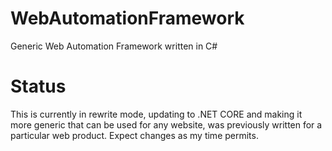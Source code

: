 # WebAutomationFramework
 Generic Web Automation Framework written in C#
 
 # Status
 This is currently in rewrite mode, updating to .NET CORE and making it more generic that can be used for any website, was previously written for a particular web product. Expect changes as my time permits.
